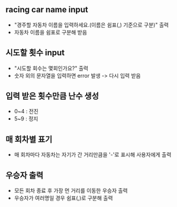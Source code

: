 ## racing car name input
- "경주할 자동차 이름을 입력하세요.(이름은 쉼표(,) 기준으로 구분)" 출력
- 자동차 이름을 쉼표로 구분해 받음

## 시도할 횟수 input
- "시도할 회수는 몇회인가요?" 출력
- 숫자 외의 문자열을 입력하면 error 발생 -> 다시 입력 받음

## 입력 받은 횟수만큼 난수 생성
- 0~4 : 전진
- 5~9 : 정지

## 매 회차별 표기
- 매 회차마다 자동차는 자기가 간 거리만큼을 '-'로 표시해 사용자에게 출력

## 우승자 출력
- 모든 회차 종료 후 가장 먼 거리를 이동한 우승자 출력
- 우승자가 여러명일 경우 쉼표(,)로 구분해 출력
